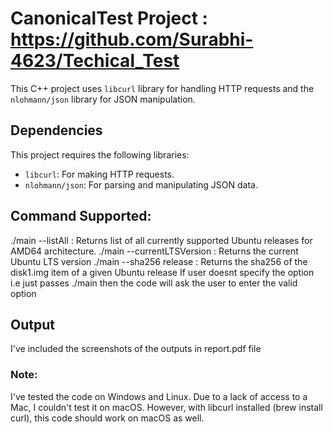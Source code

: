 # CanonicalTest Project : https://github.com/Surabhi-4623/Techical_Test
This C++ project uses `libcurl` library for handling HTTP requests and the `nlohmann/json` library for JSON manipulation. 

## Dependencies
This project requires the following libraries:
- `libcurl`: For making HTTP requests.
- `nlohmann/json`: For parsing and manipulating JSON data.

## Command Supported:
./main --listAll : Returns list of all currently supported Ubuntu releases for AMD64 architecture.
./main --currentLTSVersion : Returns the current Ubuntu LTS version
./main --sha256 release : Returns the sha256 of the disk1.img item of a given Ubuntu release
If user doesnt specify the option i.e just passes ./main then the code will ask the user to enter the valid option

## Output
I've included the screenshots of the outputs in report.pdf file
  
### Note:
I've tested the code on Windows and Linux. 
Due to a lack of access to a Mac, I couldn't test it on macOS. 
However, with libcurl installed (brew install curl), this code should work on macOS as well.